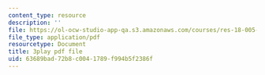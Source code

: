 ```yaml
---
content_type: resource
description: ''
file: https://ol-ocw-studio-app-qa.s3.amazonaws.com/courses/res-18-005-highlights-of-calculus-spring-2010/63689bad72b8c0041789f994b5f2386f_yQrKXo89nHA.pdf
file_type: application/pdf
resourcetype: Document
title: 3play pdf file
uid: 63689bad-72b8-c004-1789-f994b5f2386f
---
```

